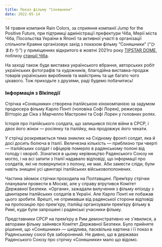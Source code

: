 ```yaml
---
title: Показ фільму "Соняшники"
date: 2022-05-14
---
```


14 травня компанія Rain Colors, за сприяння компанії Jump for the
Positive Future, при підтримці адміністрації префектури Чіба, Мерії
міста Чіба, Посольства України в Японії та активної участі в організації
спільноти Краяни організовує захід з показом фільму “Соняшники” (“ひまわ
り”) у приміщеннях відкритого в жовтні 2021го року [TIPSTAR DOME](https://www.google.com/maps/place/TIPSTAR+DOME/@35.6214158,140.1128027,17z/data=!3m1!4b1!4m5!3m4!1s0x602285aefd93ea7b:0x8cddbdfe916111e4!8m2!3d35.6214115!4d140.1149914), поблизу
[станції Чіба](https://www.google.com/maps/place/Chiba+Station/@35.6129302,140.1112894,17z/data=!3m1!5s0x602284ba919b48d5:0x486cece435f75f54!4m12!1m6!3m5!1s0x602284ba83dfc1ff:0x860f90315b5e3d57!2sChiba!8m2!3d35.6129259!4d140.1134781!3m4!1s0x602284b08e5183bd:0xe19a77ea5e06411c!8m2!3d35.6131339!4d140.1133591).

На заході також буде виставка українського вбрання, авторських робіт
українських фотографів та художників, благодійна виставка-продаж товарів
українських виробників та майстринь та ще багато чого цікавого. Тож
приходьте з друзями, раді будемо побачитись!

### Інформація з ВІкіпедії

Стрічка «Соняшники» створена італійською кінокомпанією за задумом
продюсера фільму Карло Понті (чоловіка Софі Лорен), режисера Вітторіо де
Сіка з Марчелло Мастрояні та Софі Лорен у головних ролях.

Історія про італійського солдата, що залишився після війни в СРСР, і
двох його жінок — росіянку та італійку, яка продовжує його чекати.

У стрічці розкривається тема зниклих на Східному фронті солдат, яка й
досі досить болюча в Італії. Величезна кількість — приблизно три чверті
— італійських солдат і офіцерів померло в радянському полоні від голоду
і хвороб. Зізнатися в цьому керівництво Радянського Союзу не могло, і на
всі запити з Італії надавало відповіді, що інформації про солдатів, які
не повернулися з полону, не має. Аби замести сліди, були навіть знищені
усі цвинтарі італійських військовополонених.

Частина зйомок стрічки проходила на Полтавщині. Прем‘єру стрічки
планували провести в Москві, але у справу втрутився Комітет Державної
Безпеки. «Органи», зажадали вилучення з фільму епізоду з цвинтарем
італійських солдатів в Україні. Але Карло Понті не побажав цього
зробити. Врешті, не отримавши від радянської сторони відповіді на
пропозицію про прем'єру, італійці організували прем‘єру фільму в Римі,
куди були запрошені і радянські учасники фільму.

Представники СРСР на прем’єру в Рим демонстративно не з'явилися, а
авторами фільму зайнявся Комітет Державної Безпеки. Було прийняте
рішення, що «Соняшники» — шкідлива, пасквільна картина і її показ в
Радянському союзі був заборонений. Не дивно, що в державах Радянського
Союзу про стрічку «Соняшники» мало що відомо.

